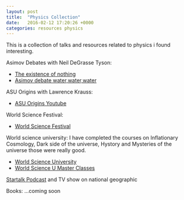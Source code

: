 ```yaml
---
layout: post
title:  "Physics Collection"
date:   2016-02-12 17:20:26 +0000
categories: resources physics
---
```


This is a collection of talks and resources related to physics i found interesting.

Asimov Debates with Neil DeGrasse Tyson:
*	[The existence of nothing](https://www.youtube.com/watch?v=1OLz6uUuMp8)
*	[Asimov debate water,water,water](https://www.youtube.com/watch?v=FSF79uS3t04)

ASU Origins with Lawrence Krauss:
*	[ASU Origins Youtube](https://www.youtube.com/watch?v=_J4QPz52Sfo)

World Science Festival:
*	[World Science Festival](http://www.worldsciencefestival.com/)

World science university: 
I have completed the courses on Inflationary  Cosmology, Dark side of the universe, Hystory and Mysteries of the universe those were really good.
*	[World Science University](http://www.worldscienceu.com/)
*	[World Science U Master Classes](http://www.worldscienceu.com/courses/master_class)

[Startalk Podcast](http://www.startalkradio.net/) and TV show on national geographic

Books:
...coming soon
